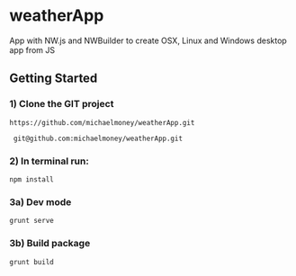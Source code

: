 # weatherApp
App with NW.js and NWBuilder to create OSX, Linux and Windows desktop app from JS


## Getting Started

### 1) Clone the GIT project
 ```
 https://github.com/michaelmoney/weatherApp.git
 ```
 
```
 git@github.com:michaelmoney/weatherApp.git
 ```

### 2) In terminal run:
```
npm install
```

### 3a) Dev mode
```
grunt serve
```

### 3b) Build package
```
grunt build
```
